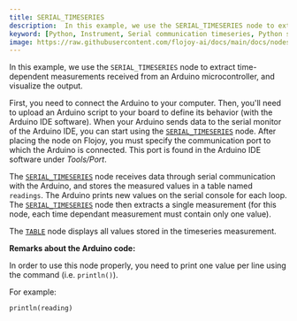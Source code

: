 ```yaml
---
title: SERIAL_TIMESERIES
description:  In this example, we use the SERIAL_TIMESERIES node to extract some time-dependent measurements received from an Arduino microcontroller and visualize the output.
keyword: [Python, Instrument, Serial communication timeseries, Python serial data acquisition, Time"-"series data analysis, Python-based serial data collection, Serial data acquisition techniques, Accurate timeseries recording with Python, Enhance data analysis with serial communication, Streamline timeseries data acquisition, Precise data collection using Python, Python control of serial timeseries data]
image: https://raw.githubusercontent.com/flojoy-ai/docs/main/docs/nodes/INSTRUMENTS/SERIAL/SERIAL_TIMESERIES/examples/EX1/output.jpeg
---
```


In this example, we use the `SERIAL_TIMESERIES` node to extract time-dependent measurements received from an Arduino microcontroller, and visualize the output.

First, you need to connect the Arduino to your computer. Then, you'll need to upload an Arduino script to your board to define its behavior (with the Arduino IDE software). When your Arduino sends data to the serial monitor of the Arduino IDE, you can start using the [`SERIAL_TIMESERIES`](https://github.com/flojoy-io/nodes/blob/main/INSTRUMENTS/SERIAL/SERIAL_TIMESERIES/SERIAL_TIMESERIES.py) node. After placing the node on Flojoy, you must specify the communication port to which the Arduino is connected. This port is found in the Arduino IDE software under _Tools/Port_.

The [`SERIAL_TIMESERIES`](https://github.com/flojoy-ai/nodes/blob/main/INSTRUMENTS/SERIAL/SERIAL_TIMESERIES/SERIAL_TIMESERIES.py) node receives data through serial communication with the Arduino, and stores the measured values in a table named `readings`. The Arduino prints new values on the serial console for each loop. The [`SERIAL_TIMESERIES`](https://github.com/flojoy-ai/nodes/blob/main/INSTRUMENTS/SERIAL/SERIAL_TIMESERIES/SERIAL_TIMESERIES.py) node then extracts a single measurement (for this node, each time dependant measurement must contain only one value).

The [`TABLE`](https://github.com/flojoy-io/nodes/blob/main/VISUALIZERS/PLOTLY/TABLE/TABLE.py) node displays all values stored in the timeseries measurement.

**Remarks about the Arduino code:**

In order to use this node properly, you need to print one value per line using the command (i.e. `println()`).

For example:

    println(reading)
